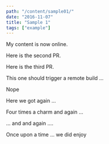 ```yaml
---
path: "/content/sample01/"
date: "2016-11-07"
title: "Sample 1"
tags: ["example"]
---
```


My content is now online.

Here is the second PR.

Here is the third PR.

This one should trigger a remote build ...

Nope

Here we got again ...

Four times a charm and again ...

... and and again ....

Once upon a time ... we did enjoy
